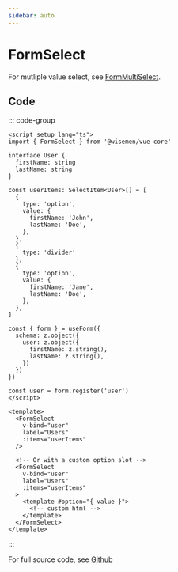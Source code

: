 ```yaml
---
sidebar: auto
---
```


# FormSelect

For mutliple value select, see [FormMultiSelect](/components/select/form-multi-select.md).

<!-- @include: ./form-select-meta.md -->

## Code

::: code-group
```vue [Usage]
<script setup lang="ts">
import { FormSelect } from '@wisemen/vue-core'

interface User {
  firstName: string
  lastName: string
}

const userItems: SelectItem<User>[] = [
  {
    type: 'option',
    value: {
      firstName: 'John',
      lastName: 'Doe',
    },
  },
  {
    type: 'divider'
  },
  {
    type: 'option',
    value: {
      firstName: 'Jane',
      lastName: 'Doe',
    },
  },
]

const { form } = useForm({
  schema: z.object({
    user: z.object({
      firstName: z.string(),
      lastName: z.string(),
    })
  })
})

const user = form.register('user')
</script>

<template>
  <FormSelect
    v-bind="user"
    label="Users"
    :items="userItems"
  />

  <!-- Or with a custom option slot -->
  <FormSelect 
    v-bind="user"
    label="Users"
    :items="userItems"
  >
    <template #option="{ value }">
      <!-- custom html -->
    </template>
  </FormSelect>
</template>
```
::: 

For full source code, see [Github](https://github.com/wisemen-digital/vue-core/blob/main/packages/components/src/components/select/FormSelect.vue)